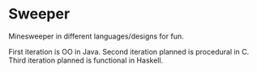 # Sweeper
Minesweeper in different languages/designs for fun.

First iteration is OO in Java.
Second iteration planned is procedural in C.
Third iteration planned is functional in Haskell.

